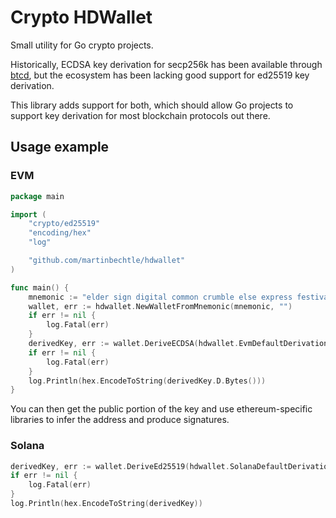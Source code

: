 # Crypto HDWallet

Small utility for Go crypto projects.

Historically, ECDSA key derivation for secp256k has been available through [btcd](https://github.com/btcsuite/btcd), but
the ecosystem has been lacking good support for ed25519 key derivation.

This library adds support for both, which should allow Go projects to support key derivation for most blockchain
protocols out there.

## Usage example

### EVM

```go
package main

import (
	"crypto/ed25519"
	"encoding/hex"
	"log"

	"github.com/martinbechtle/hdwallet"
)

func main() {
	mnemonic := "elder sign digital common crumble else express festival menu surge price lawsuit"
	wallet, err := hdwallet.NewWalletFromMnemonic(mnemonic, "")
	if err != nil {
		log.Fatal(err)
	}
	derivedKey, err := wallet.DeriveECDSA(hdwallet.EvmDefaultDerivationPath)
	if err != nil {
		log.Fatal(err)
	}
	log.Println(hex.EncodeToString(derivedKey.D.Bytes()))
}
```

You can then get the public portion of the key and use ethereum-specific libraries to infer the address and produce
signatures.

### Solana

```go
derivedKey, err := wallet.DeriveEd25519(hdwallet.SolanaDefaultDerivationPath)
if err != nil {
    log.Fatal(err)
}
log.Println(hex.EncodeToString(derivedKey))
```
